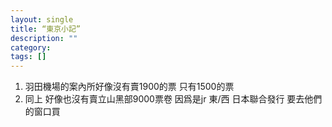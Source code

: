 ```yaml
---
layout: single
title: “東京小記”
description: ""
category: 
tags: []
---
```


1. 羽田機場的案內所好像沒有賣1900的票 只有1500的票
2. 同上 好像也沒有賣立山黑部9000票卷 因爲是jr 東/西 日本聯合發行 要去他們的窗口買　